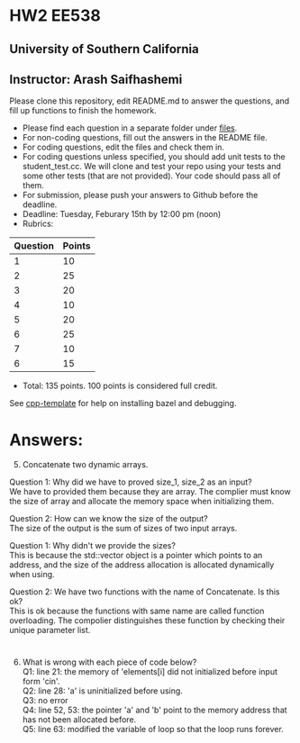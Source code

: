 
# HW2 EE538
## University of Southern California
## Instructor: Arash Saifhashemi

Please clone this repository, edit README.md to answer the questions, and fill up functions to finish the homework.

- Please find each question in a separate folder under [files](/files).
- For non-coding questions, fill out the answers in the README file.
- For coding questions, edit the files and check them in.
- For coding questions unless specified, you should add unit tests to the student_test.cc. We will clone and test your repo using your tests and some other tests (that are not provided). Your code should pass all of them.
- For submission, please push your answers to Github before the deadline.
- Deadline: Tuesday, Feburary 15th by 12:00 pm (noon)
- Rubrics:
  
| Question | Points |
| -- | -- |
| 1  | 10 |
| 2  | 25 |
| 3  | 20 |
| 4  | 10 |
| 5  | 20 |
| 6  | 25 |
| 7  | 10 |
| 6  | 15 |

- Total: 135 points. 100 points is considered full credit.


See [cpp-template](https://github.com/ourarash/cpp-template) for help on installing bazel and debugging.

#
# Answers:
5. Concatenate two dynamic arrays.  

Question 1: Why did we have to proved size_1, size_2 as an input?  
We have to provided them because they are array. The complier must know the size of array and allocate the memory space when initializing them. 

Question 2: How can we know the size of the output?  
The size of the output is the sum of sizes of two input arrays.  

Question 1: Why didn't we provide the sizes?  
This is because the std::vector object is a pointer which points to an address, and the size of the address allocation is allocated dynamically when using. 

Question 2: We have two functions with the name of Concatenate. Is this ok?  
This is ok because the functions with same name are called function overloading. The compolier distinguishes these function by checking their unique parameter list.  
# 
6.  What is wrong with each piece of code below?  
Q1: line 21: the memory of 'elements[i] did not initialized before input form 'cin'.   
Q2: line 28: 'a' is uninitialized before using.  
Q3: no error  
Q4: line 52, 53: the pointer 'a' and 'b' point to the memory address that has not been allocated before.   
Q5: line 63: modified the variable of loop so that the loop runs forever. 
